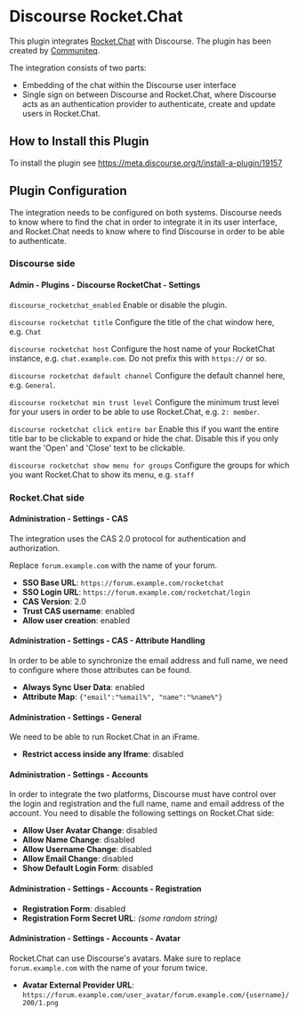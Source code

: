 # Discourse Rocket.Chat

This plugin integrates [Rocket.Chat](https://rocket.chat/) with Discourse.
The plugin has been created by [Communiteq](https://www.communiteq.com/).

The integration consists of two parts:
- Embedding of the chat within the Discourse user interface
- Single sign on between Discourse and Rocket.Chat, where Discourse acts as an authentication provider to authenticate, create and update users in Rocket.Chat. 

## How to Install this Plugin

To install the plugin see https://meta.discourse.org/t/install-a-plugin/19157

## Plugin Configuration

The integration needs to be configured on both systems. Discourse needs to know where to find the chat in order to integrate it in its user interface, and Rocket.Chat needs to know where to find Discourse in order to be able to authenticate.

### Discourse side

#### Admin - Plugins - Discourse RocketChat - Settings

`discourse_rocketchat_enabled`
Enable or disable the plugin.

`discourse rocketchat title`
Configure the title of the chat window here, e.g. `Chat`

`discourse rocketchat host`
Configure the host name of your RocketChat instance, e.g. `chat.example.com`.
Do not prefix this with `https://` or so.

`discourse rocketchat default channel`
Configure the default channel here, e.g. `General`.

`discourse rocketchat min trust level`
Configure the minimum trust level for your users in order to be able to use Rocket.Chat, e.g. `2: member`.

`discourse rocketchat click entire bar`
Enable this if you want the entire title bar to be clickable to expand or hide the chat. Disable this if you only want the 'Open' and 'Close' text to be clickable.

`discourse rocketchat show menu for groups`
Configure the groups for which you want Rocket.Chat to show its menu, e.g. `staff`

### Rocket.Chat side

#### Administration - Settings - CAS

The integration uses the CAS 2.0 protocol for authentication and authorization.

Replace `forum.example.com` with the name of your forum.

* **SSO Base URL**: `https://forum.example.com/rocketchat`
* **SSO Login URL**: `https://forum.example.com/rocketchat/login`
* **CAS Version**: 2.0
* **Trust CAS username**: enabled
* **Allow user creation**: enabled

#### Administration - Settings - CAS - Attribute Handling

In order to be able to synchronize the email address and full name, we need to configure where those attributes can be found.

* **Always Sync User Data**: enabled
* **Attribute Map**: `{"email":"%email%", "name":"%name%"}`

#### Administration - Settings - General

We need to be able to run Rocket.Chat in an iFrame.

* **Restrict access inside any Iframe**: disabled

#### Administration - Settings - Accounts

In order to integrate the two platforms, Discourse must have control over the login and registration and the full name, name and email address of the account. You need to disable the following settings on Rocket.Chat side:

* **Allow User Avatar Change**: disabled
* **Allow Name Change**: disabled
* **Allow Username Change**: disabled
* **Allow Email Change**: disabled
* **Show Default Login Form**: disabled

#### Administration - Settings - Accounts - Registration

* **Registration Form**: disabled
* **Registration Form Secret URL**: *(some random string)*
#### Administration - Settings - Accounts - Avatar

Rocket.Chat can use Discourse's avatars.
Make sure to replace `forum.example.com` with the name of your forum twice.

* **Avatar External Provider URL**: `https://forum.example.com/user_avatar/forum.example.com/{username}/200/1.png`


